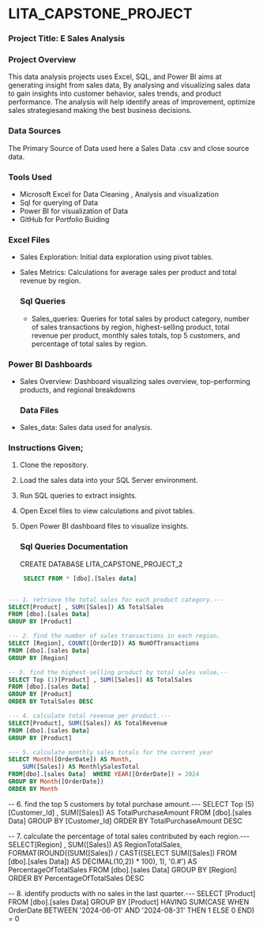 # LITA_CAPSTONE_PROJECT
### Project Title: E Sales Analysis

### Project Overview
This data analysis projects uses Excel, SQL, and Power BI aims at generating insight from sales data, By analysing and visualizing sales data to gain insights into customer behavior, sales trends, and product performance. The analysis will help identify areas of improvement, optimize sales strategiesand making the best business decisions.
### Data Sources 
The Primary Source of Data used here a Sales Data .csv and close source data.

### Tools Used 
- Microsoft Excel for Data Cleaning , Analysis and visualization
- Sql  for querying of Data
- Power BI for visualization of Data
- GitHub for Portfolio Buiding
### Excel Files
- Sales Exploration: Initial data exploration using pivot tables.
- Sales Metrics: Calculations for average sales per product and total revenue by region.

  ### Sql Queries
  - Sales_queries: Queries for total sales by product category, number of sales transactions by region, highest-selling product, total revenue per product, monthly sales totals, top 5 customers, and percentage of total sales by region.

### Power BI Dashboards
- Sales Overview: Dashboard visualizing sales overview, top-performing products, and regional breakdowns

  ### Data Files
 - Sales_data: Sales data used for analysis.
### Instructions Given;
1.  Clone the repository.
2. Load the sales data into your SQL Server environment.
3. Run SQL queries to extract insights.
4. Open Excel files to view calculations and pivot tables.
5. Open Power BI dashboard files to visualize insights.

   ### Sql Queries Documentation
   CREATE DATABASE LITA_CAPSTONE_PROJECT_2

    ``` SQL
     SELECT FROM * [dbo].[Sales data]
    ```
``` SQL

--- 1. retrieve the total sales for each product category.---
SELECT[Product] , SUM([Sales]) AS TotalSales
FROM [dbo].[sales Data]
GROUP BY [Product]
```
``` SQL
--- 2. find the number of sales transactions in each region.
SELECT [Region], COUNT([OrderID]) AS NumOfTransactions
FROM [dbo].[sales Data]
GROUP BY [Region]
```
```SQL
-- 3. find the highest-selling product by total sales value.--
SELECT Top (1)[Product] , SUM([Sales]) AS TotalSales
FROM [dbo].[sales Data]
GROUP BY [Product]
ORDER BY TotalSales DESC
```

``` SQL
--- 4. calculate total revenue per product.---
SELECT[Product], SUM([Sales]) AS TotalRevenue
FROM [dbo].[sales Data]
GROUP BY [Product]
```

```SQL
--- 5. calculate monthly sales totals for the current year
SELECT Month([OrderDate]) AS Month,
    SUM([Sales]) AS MonthlySalesTotal
FROM[dbo].[sales Data]  WHERE YEAR([OrderDate]) = 2024
GROUP BY Month([OrderDate])
ORDER BY Month
```

-- 6. find the top 5 customers by total purchase amount.---
SELECT Top (5)[Customer_Id] ,
 SUM([Sales]) AS TotalPurchaseAmount FROM [dbo].[sales Data]
GROUP BY [Customer_Id]
ORDER BY TotalPurchaseAmount DESC


-- 7. calculate the percentage of total sales contributed by each region.---
SELECT[Region] , SUM([Sales]) AS RegionTotalSales,
FORMAT(ROUND((SUM([Sales]) / CAST((SELECT SUM([Sales]) FROM [dbo].[sales Data]) AS DECIMAL(10,2)) * 100), 1), '0.#') 
AS PercentageOfTotalSales
FROM [dbo].[sales Data]
GROUP BY [Region]
ORDER BY PercentageOfTotalSales DESC

-- 8. identify products with no sales in the last quarter.---
SELECT [Product] FROM [dbo].[sales Data]
GROUP BY [Product]
HAVING SUM(CASE 
WHEN OrderDate BETWEEN '2024-06-01' AND '2024-08-31' 
THEN 1 ELSE 0 END) = 0

